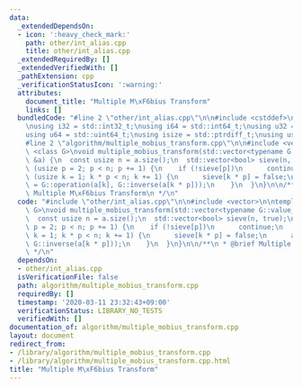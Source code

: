 ```yaml
---
data:
  _extendedDependsOn:
  - icon: ':heavy_check_mark:'
    path: other/int_alias.cpp
    title: other/int_alias.cpp
  _extendedRequiredBy: []
  _extendedVerifiedWith: []
  _pathExtension: cpp
  _verificationStatusIcon: ':warning:'
  attributes:
    document_title: "Multiple M\xF6bius Transform"
    links: []
  bundledCode: "#line 2 \"other/int_alias.cpp\"\n\n#include <cstddef>\n#include <cstdint>\n\
    \nusing i32 = std::int32_t;\nusing i64 = std::int64_t;\nusing u32 = std::uint32_t;\n\
    using u64 = std::uint64_t;\nusing isize = std::ptrdiff_t;\nusing usize = std::size_t;\n\
    #line 2 \"algorithm/multiple_mobius_transform.cpp\"\n\n#include <vector>\n\ntemplate\
    \ <class G>\nvoid multiple_mobius_transform(std::vector<typename G::value_type>\
    \ &a) {\n  const usize n = a.size();\n  std::vector<bool> sieve(n, true);\n  for\
    \ (usize p = 2; p < n; p += 1) {\n    if (!sieve[p])\n      continue;\n    for\
    \ (usize k = 1; k * p < n; k += 1) {\n      sieve[k * p] = false;\n      a[k]\
    \ = G::operation(a[k], G::inverse(a[k * p]));\n    }\n  }\n}\n\n/**\n * @brief\
    \ Multiple M\xF6bius Transform\n */\n"
  code: "#include \"other/int_alias.cpp\"\n\n#include <vector>\n\ntemplate <class\
    \ G>\nvoid multiple_mobius_transform(std::vector<typename G::value_type> &a) {\n\
    \  const usize n = a.size();\n  std::vector<bool> sieve(n, true);\n  for (usize\
    \ p = 2; p < n; p += 1) {\n    if (!sieve[p])\n      continue;\n    for (usize\
    \ k = 1; k * p < n; k += 1) {\n      sieve[k * p] = false;\n      a[k] = G::operation(a[k],\
    \ G::inverse(a[k * p]));\n    }\n  }\n}\n\n/**\n * @brief Multiple M\xF6bius Transform\n\
    \ */\n"
  dependsOn:
  - other/int_alias.cpp
  isVerificationFile: false
  path: algorithm/multiple_mobius_transform.cpp
  requiredBy: []
  timestamp: '2020-03-11 23:32:43+09:00'
  verificationStatus: LIBRARY_NO_TESTS
  verifiedWith: []
documentation_of: algorithm/multiple_mobius_transform.cpp
layout: document
redirect_from:
- /library/algorithm/multiple_mobius_transform.cpp
- /library/algorithm/multiple_mobius_transform.cpp.html
title: "Multiple M\xF6bius Transform"
---
```

